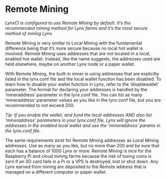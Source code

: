 # Remote Mining

_LynxCI is configured to use Remote Mining by default. It’s the recommended mining method for Lynx farms and it’s the most secure method of mining Lynx._

Remote Mining is very similar to Local Mining with the fundamental difference being that it’s more secure because no local hot wallet is involved. Remote Mining uses addresses that are not located in a local, enabled hot wallet. Instead, like the name suggests, the addresses used are held elsewhere, maybe on another Lynx node or a paper wallet.

With Remote Mining, the built-in miner is using addresses that are explicitly listed in the lynx.conf file and the local wallet function has been disabled. To learn how to disable your wallet function in Lynx, refer to the ‘disablewallet’ parameter. The format for declaring your addresses is handled by the ‘mineraddress’ parameter in the lynx.conf file. You can list as many ‘mineraddress’ parameter values as you like in the lynx.conf file, but you are recommended to not exceed 200.

_Tip: If you enable the wallet, and fund the local addresses AND also list ‘mineraddress’ parameters in your lynx.conf file, Lynx will ignore the addresses in the enabled local wallet and use the ‘mineraddress’ params in the lynx.conf file._

The same requirements exist for Remote Mining addresses as Local Mining addresses. Use as many as you like, but no more than 200 and be sure that each has a balance of 1000 Lynx or more. Remote Mining is nice for the Raspberry Pi and cloud mining farms because the risk of losing coins is zero if an SD card fails in a Pi or a VPS is destroyed, lost or shut down. Any Lynx earned from mining are deposited to the Remote address that is managed on a different computer or paper wallet.
